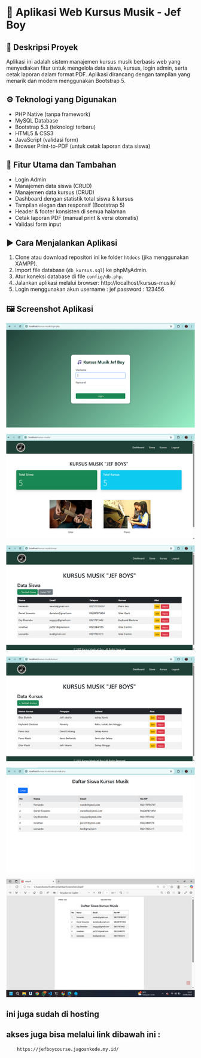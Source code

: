 # 🎵 Aplikasi Web Kursus Musik - Jef Boy

## 📌 Deskripsi Proyek

Aplikasi ini adalah sistem manajemen kursus musik berbasis web yang menyediakan fitur untuk mengelola data siswa, kursus, login admin, serta cetak laporan dalam format PDF. Aplikasi dirancang dengan tampilan yang menarik dan modern menggunakan Bootstrap 5.

## ⚙️ Teknologi yang Digunakan

- PHP Native (tanpa framework)
- MySQL Database
- Bootstrap 5.3 (teknologi terbaru)
- HTML5 & CSS3
- JavaScript (validasi form)
- Browser Print-to-PDF (untuk cetak laporan data siswa)

## 🌟 Fitur Utama dan Tambahan

- Login Admin
- Manajemen data siswa (CRUD)
- Manajemen data kursus (CRUD)
- Dashboard dengan statistik total siswa & kursus
- Tampilan elegan dan responsif (Bootstrap 5)
- Header & footer konsisten di semua halaman
- Cetak laporan PDF (manual print & versi otomatis)
- Validasi form input

## ▶️ Cara Menjalankan Aplikasi

1. Clone atau download repositori ini ke folder `htdocs` (jika menggunakan XAMPP).
2. Import file database (`db_kursus.sql`) ke phpMyAdmin.
3. Atur koneksi database di file `config/db.php`.
4. Jalankan aplikasi melalui browser: http://localhost/kursus-musik/
5. Login menggunakan akun 
    username : jef
    password : 123456

## 🖼️ Screenshot Aplikasi

![Halaman Login](assets/login.png)

![Dashboard Kursus Musik](assets/dashboard.png)

![Halaman Siswa](assets/siswa.png)

![Halaman Kursus](assets/kursus.png)

![Cetak PDF](assets/cetakpdf.png)

![Hasil Cetak PDF](assets/hasilcetak.png)


## ini juga sudah di hosting
## akses juga bisa melalui link dibawah ini :
        https://jefboycourse.jagoankode.my.id/
